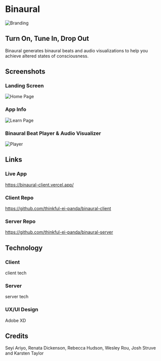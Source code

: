 # Binaural

![Branding](./screenshots/homepage.PNG "Branding")

## Turn On, Tune In, Drop Out

Binaural generates binaural beats and audio visualizations to help you achieve altered states of consciousness.

## Screenshots

### Landing Screen

![Home Page](./screenshots/homepage.PNG "Home Page")

### App Info

![Learn Page](./screenshots/learnpage.PNG "Learn Page")

### Binaural Beat Player & Audio Visualizer

![Player](./screenshots/player.PNG "Player")

## Links

### Live App
https://binaural-client.vercel.app/

### Client Repo
https://github.com/thinkful-ei-panda/binaural-client

### Server Repo
https://github.com/thinkful-ei-panda/binaural-server

## Technology

### Client
client tech

### Server
server tech

### UX/UI Design
Adobe XD

## Credits
Seyi Ariyo, Renata Dickenson, Rebecca Hudson, Wesley Rou, Josh Struve and Karsten Taylor